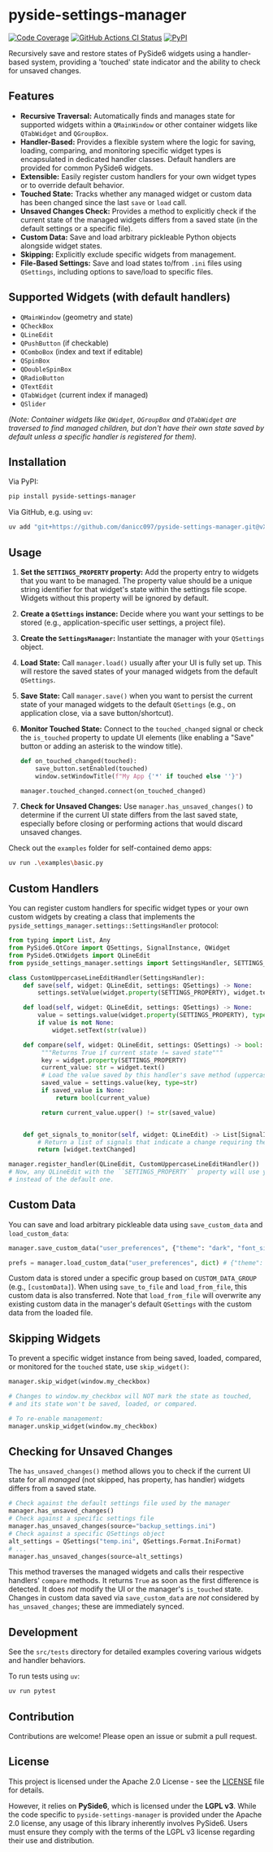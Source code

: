 # pyside-settings-manager

[![Code Coverage](https://codecov.io/gh/danicc097/pyside-settings-manager/branch/main/graph/badge.svg)](https://codecov.io/gh/danicc097/pyside-settings-manager)
[![GitHub Actions CI Status](https://github.com/danicc097/pyside-settings-manager/actions/workflows/tests.yaml/badge.svg)](https://github.com/danicc097/pyside-settings-manager/actions/workflows/tests.yaml)
[![PyPI](https://img.shields.io/pypi/v/pyside-settings-manager.svg?logo=python&logoColor=white)](https://pypi.org/project/pyside-settings-manager/)

Recursively save and restore states of PySide6 widgets using a handler-based system, providing a 'touched' state indicator and the ability to check for unsaved changes.

## Features

*   **Recursive Traversal:** Automatically finds and manages state for supported
    widgets within a `QMainWindow` or other container widgets like `QTabWidget` and `QGroupBox`.
*   **Handler-Based:** Provides a flexible system where the logic for saving, loading, comparing, and monitoring specific widget types is encapsulated in dedicated handler classes. Default handlers are provided for common PySide6 widgets.
*   **Extensible:** Easily register custom handlers for your own widget types or to override default behavior.
*   **Touched State:** Tracks whether any managed widget or custom data has been changed since the last `save` or `load` call.
*   **Unsaved Changes Check:** Provides a method to explicitly check if the current state of the managed widgets differs from a saved state (in the default settings or a specific file).
*   **Custom Data:** Save and load arbitrary pickleable Python objects alongside widget states.
*   **Skipping:** Explicitly exclude specific widgets from management.
*   **File-Based Settings:** Save and load states to/from `.ini` files using `QSettings`, including options to save/load to specific files.

## Supported Widgets (with default handlers)

*   `QMainWindow` (geometry and state)
*   `QCheckBox`
*   `QLineEdit`
*   `QPushButton` (if checkable)
*   `QComboBox` (index and text if editable)
*   `QSpinBox`
*   `QDoubleSpinBox`
*   `QRadioButton`
*   `QTextEdit`
*   `QTabWidget` (current index if managed)
*   `QSlider`

*(Note: Container widgets like `QWidget`, `QGroupBox` and `QTabWidget` are traversed to find managed children, but don't have their own state saved by default unless a specific handler is registered for them).*

## Installation

Via PyPI:

```bash
pip install pyside-settings-manager
```

Via GitHub, e.g. using `uv`:

```bash
uv add "git+https://github.com/danicc097/pyside-settings-manager.git@vX.Y.Z"
```

## Usage

1.  **Set the `SETTINGS_PROPERTY` property:** Add the property entry to widgets that you want to be managed. The property value should be a unique string identifier for that widget's state within the settings file scope. Widgets without this property will be ignored by default.
2.  **Create a `QSettings` instance:** Decide where you want your settings to be stored (e.g., application-specific user settings, a project file).

3.  **Create the `SettingsManager`:** Instantiate the manager with your `QSettings` object.
4.  **Load State:** Call `manager.load()` usually after your UI is fully set up. This will restore the saved states of your managed widgets from the default `QSettings`.
5.  **Save State:** Call `manager.save()` when you want to persist the current state of your managed widgets to the default `QSettings` (e.g., on application close, via a save button/shortcut).
6.  **Monitor Touched State:** Connect to the `touched_changed` signal or check the `is_touched` property to update UI elements (like enabling a "Save" button or adding an asterisk to the window title).
    ```python
    def on_touched_changed(touched):
        save_button.setEnabled(touched)
        window.setWindowTitle(f"My App {'*' if touched else ''}")

    manager.touched_changed.connect(on_touched_changed)
    ```
7.  **Check for Unsaved Changes:** Use `manager.has_unsaved_changes()` to determine if the current UI state differs from the last saved state, especially before closing or performing actions that would discard unsaved changes.

Check out the ``examples`` folder for self-contained demo apps:

```bash
uv run .\examples\basic.py
```

## Custom Handlers

You can register custom handlers for specific widget types or your own custom widgets by creating a class that implements the `pyside_settings_manager.settings::SettingsHandler` protocol:

```python
from typing import List, Any
from PySide6.QtCore import QSettings, SignalInstance, QWidget
from PySide6.QtWidgets import QLineEdit
from pyside_settings_manager.settings import SettingsHandler, SETTINGS_PROPERTY

class CustomUppercaseLineEditHandler(SettingsHandler):
    def save(self, widget: QLineEdit, settings: QSettings) -> None:
        settings.setValue(widget.property(SETTINGS_PROPERTY), widget.text().upper())

    def load(self, widget: QLineEdit, settings: QSettings) -> None:
        value = settings.value(widget.property(SETTINGS_PROPERTY), type=str)
        if value is not None:
            widget.setText(str(value))

    def compare(self, widget: QLineEdit, settings: QSettings) -> bool:
         """Returns True if current state != saved state"""
         key = widget.property(SETTINGS_PROPERTY)
         current_value: str = widget.text()
         # Load the value saved by this handler's save method (uppercase)
         saved_value = settings.value(key, type=str)
         if saved_value is None:
             return bool(current_value)

         return current_value.upper() != str(saved_value)


    def get_signals_to_monitor(self, widget: QLineEdit) -> List[SignalInstance]:
        # Return a list of signals that indicate a change requiring the 'touched' state
        return [widget.textChanged]

manager.register_handler(QLineEdit, CustomUppercaseLineEditHandler())
# Now, any QLineEdit with the ``SETTINGS_PROPERTY`` property will use your custom handler
# instead of the default one.
```

## Custom Data

You can save and load arbitrary pickleable data using `save_custom_data` and `load_custom_data`:

```python
manager.save_custom_data("user_preferences", {"theme": "dark", "font_size": 12})

prefs = manager.load_custom_data("user_preferences", dict) # {"theme": "dark", "font_size": 12}
```

Custom data is stored under a specific group based on ``CUSTOM_DATA_GROUP`` (e.g., `[customData]`). When using `save_to_file` and `load_from_file`, this custom data is also transferred. Note that `load_from_file` will overwrite any existing custom data in the manager's default `QSettings` with the custom data from the loaded file.

## Skipping Widgets

To prevent a specific widget instance from being saved, loaded, compared, or monitored for the `touched` state, use `skip_widget()`:

```python
manager.skip_widget(window.my_checkbox)

# Changes to window.my_checkbox will NOT mark the state as touched,
# and its state won't be saved, loaded, or compared.

# To re-enable management:
manager.unskip_widget(window.my_checkbox)
```

## Checking for Unsaved Changes

The `has_unsaved_changes()` method allows you to check if the current UI state for all *managed* (not skipped, has property, has handler) widgets differs from a saved state.

```python
# Check against the default settings file used by the manager
manager.has_unsaved_changes()
# Check against a specific settings file
manager.has_unsaved_changes(source="backup_settings.ini")
# Check against a specific QSettings object
alt_settings = QSettings("temp.ini", QSettings.Format.IniFormat)
# ...
manager.has_unsaved_changes(source=alt_settings)
```

This method traverses the managed widgets and calls their respective handlers'
`compare` methods. It returns `True` as soon as the first difference is
detected. It does *not* modify the UI or the manager's `is_touched` state.
Changes in custom data saved via `save_custom_data` are *not* considered by
`has_unsaved_changes`; these are immediately synced.

## Development

See the `src/tests` directory for detailed examples covering various widgets and handler behaviors.

To run tests using `uv`:

```bash
uv run pytest
```

## Contribution

Contributions are welcome! Please open an issue or submit a pull request.

## License

This project is licensed under the Apache 2.0 License - see the
[LICENSE](LICENSE) file for details.

However, it relies on **PySide6**, which is licensed under the **LGPL v3**.
While the code specific to `pyside-settings-manager` is provided under the
Apache 2.0 license, any usage of this library inherently involves PySide6.
Users must ensure they comply with the terms of the LGPL v3 license regarding
their use and distribution.
